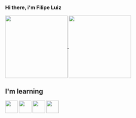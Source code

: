 ### Hi there, i'm Filipe Luiz

<a href="https://github.com/FLuiz22/github-readme-stats">
  <img height=200 align="center" src="https://github-readme-stats.vercel.app/api?username=FLuiz22&show_icons=true&theme=holi" />
</a>
<a href="https://github.com/FLuiz22/convoychat">
  <img height=200 align="center" src="https://github-readme-stats.vercel.app/api/top-langs?username=FLuiz22&layout=compact&theme=holi&langs_count=8&card_width=320" />
</a>

## I'm learning
<img loading="lazy" src="https://cdn.jsdelivr.net/gh/devicons/devicon/icons/java/java-original.svg" width="40" height="40"/> <img loading="lazy" src="https://cdn.jsdelivr.net/gh/devicons/devicon/icons/javascript/javascript-plain.svg" width="40" height="40"/> <img loading="lazy" src="https://cdn.jsdelivr.net/gh/devicons/devicon/icons/nodejs/nodejs-original.svg" width="40" height="40"/> <img loading="lazy" src="https://cdn.jsdelivr.net/gh/devicons/devicon/icons/vuejs/vuejs-original.svg" width="40" height="40"/>
